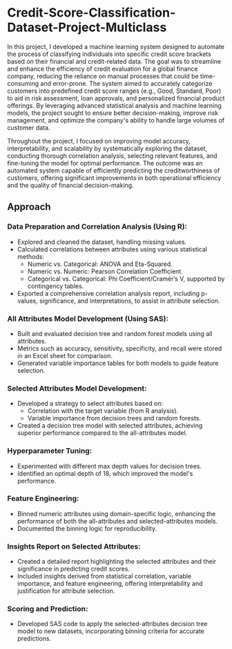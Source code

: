 # Credit-Score-Classification-Dataset-Project-Multiclass
In this project, I developed a machine learning system designed to automate the process of classifying individuals into specific credit score brackets based on their financial and credit-related data. The goal was to streamline and enhance the efficiency of credit evaluation for a global finance company, reducing the reliance on manual processes that could be time-consuming and error-prone. The system aimed to accurately categorize customers into predefined credit score ranges (e.g., Good, Standard, Poor) to aid in risk assessment, loan approvals, and personalized financial product offerings. By leveraging advanced statistical analysis and machine learning models, the project sought to ensure better decision-making, improve risk management, and optimize the company's ability to handle large volumes of customer data. 

Throughout the project, I focused on improving model accuracy, interpretability, and scalability by systematically exploring the dataset, conducting thorough correlation analysis, selecting relevant features, and fine-tuning the model for optimal performance. The outcome was an automated system capable of efficiently predicting the creditworthiness of customers, offering significant improvements in both operational efficiency and the quality of financial decision-making.

## Approach
### Data Preparation and Correlation Analysis (Using R):
- Explored and cleaned the dataset, handling missing values.
- Calculated correlations between attributes using various statistical methods:
  - Numeric vs. Categorical: ANOVA and Eta-Squared.
  - Numeric vs. Numeric: Pearson Correlation Coefficient.
  - Categorical vs. Categorical: Phi Coefficient/Cramér’s V, supported by contingency tables.
- Exported a comprehensive correlation analysis report, including p-values, significance, and interpretations, to assist in attribute selection.
### All Attributes Model Development (Using SAS):
- Built and evaluated decision tree and random forest models using all attributes.
- Metrics such as accuracy, sensitivity, specificity, and recall were stored in an Excel sheet for comparison.
- Generated variable importance tables for both models to guide feature selection.
### Selected Attributes Model Development:
- Developed a strategy to select attributes based on:
  - Correlation with the target variable (from R analysis).
  - Variable importance from decision trees and random forests.
- Created a decision tree model with selected attributes, achieving superior performance compared to the all-attributes model.
### Hyperparameter Tuning:
- Experimented with different max depth values for decision trees.
- Identified an optimal depth of 18, which improved the model's performance.
### Feature Engineering:
- Binned numeric attributes using domain-specific logic, enhancing the performance of both the all-attributes and selected-attributes models.
- Documented the binning logic for reproducibility.
### Insights Report on Selected Attributes:
- Created a detailed report highlighting the selected attributes and their significance in predicting credit scores.
- Included insights derived from statistical correlation, variable importance, and feature engineering, offering interpretability and justification for attribute selection.
### Scoring and Prediction:
- Developed SAS code to apply the selected-attributes decision tree model to new datasets, incorporating binning criteria for accurate predictions.
